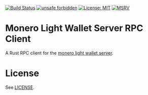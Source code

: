 [![Build Status](https://img.shields.io/github/workflow/status/monero-rs/monero-lws/Build/main)](https://github.com/monero-rs/monero-lws/actions/workflows/build.yml)
[![unsafe forbidden](https://img.shields.io/badge/unsafe-forbidden-success.svg)](https://github.com/rust-secure-code/safety-dance/)
[![License: MIT](https://img.shields.io/badge/License-MIT-yellow.svg)](https://opensource.org/licenses/MIT)
[![MSRV](https://img.shields.io/badge/MSRV-1.56.1-blue)](https://blog.rust-lang.org/2021/11/01/Rust-1.56.1.html)

# Monero Light Wallet Server RPC Client

A Rust RPC client for the [monero light wallet server](https://github.com/vtnerd/monero-lws).

# License

See [LICENSE](LICENSE).
